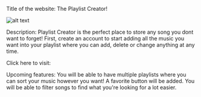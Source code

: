 Title of the website: The Playlist Creator!

![alt text](https://i.fbcd.co/products/original/mpfoto71-vintage-vinyl-music-background-11-edba03ec632fb261f16604e74153dc46742cb72a83f6c62b083994498d1b5519.jpg)

Description: Playlist Creator is the perfect place to store any song you dont want to forget! First, create an account to start adding all the music you want into your playlist where you can add, delete or change anything at any time. 

Click here to visit: 

Upcoming features: You will be able to have multiple playlists where you can sort your music however you want! A favorite button will be added. You will be able to filter songs to find what you're looking for a lot easier.